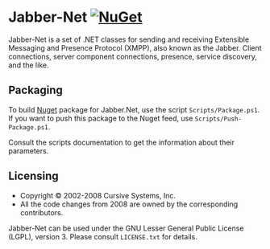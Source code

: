 Jabber-Net [![NuGet][nuget-badge]][nuget]
==========

Jabber-Net is a set of .NET classes for sending and receiving Extensible
Messaging and Presence Protocol (XMPP), also known as the Jabber. Client
connections, server component connections, presence, service discovery, and the
like.

Packaging
---------

To build [Nuget][nuget] package for Jabber.Net, use the script
`Scripts/Package.ps1`. If you want to push this package to the Nuget feed, use
`Scripts/Push-Package.ps1`.

Consult the scripts documentation to get the information about their parameters.

Licensing
---------

- Copyright © 2002-2008 Cursive Systems, Inc.
- All the code changes from 2008 are owned by the corresponding contributors.

Jabber-Net can be used under the GNU Lesser General Public License (LGPL),
version 3. Please consult `LICENSE.txt` for details.

[nuget]: https://www.nuget.org/packages/jabber-net/

[nuget-badge]: https://img.shields.io/nuget/v/jabber-net.svg?maxAge=2592000
